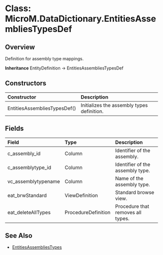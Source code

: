 ﻿# Class: MicroM.DataDictionary.EntitiesAssembliesTypesDef
## Overview
Definition for assembly type mappings.

**Inheritance**
EntityDefinition -> EntitiesAssembliesTypesDef

## Constructors
| Constructor | Description |
|:------------|:-------------|
| EntitiesAssembliesTypesDef() | Initializes the assembly types definition. |

## Fields
| Field | Type | Description |
|:------------|:-------------|:-------------|
| c_assembly_id | Column<string> | Identifier of the assembly. |
| c_assemblytype_id | Column<string> | Identifier of the assembly type. |
| vc_assemblytypename | Column<string> | Name of the assembly type. |
| eat_brwStandard | ViewDefinition | Standard browse view. |
| eat_deleteAllTypes | ProcedureDefinition | Procedure that removes all types. |

## See Also
- [EntitiesAssembliesTypes](../EntitiesAssembliesTypes/index.md)
